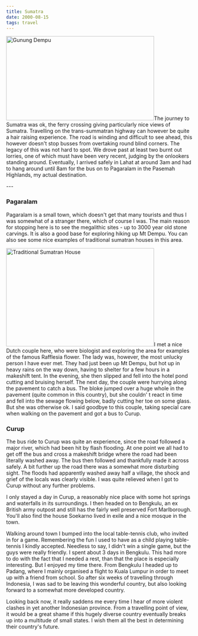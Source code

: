 ```yaml
---
title: Sumatra
date: 2000-08-15
tags: travel
---
```

<p><img alt="Gunung Dempu" src="/assets/images/dempu.jpg" width="400" height="228" />The journey to Sumatra was ok, the ferry crossing giving particularly nice views of Sumatra. Travelling on the trans-summatran highway can however be quite a hair raising experience. The road is winding and difficult to see ahead, this however doesn't stop busses from overtaking round blind corners. The legacy of this was not hard to spot. We drove past at least two burnt out lorries, one of which must have been very recent, judging by the onlookers standing around. Eventually, I arrived safely in Lahat at around 3am and had to hang around until 8am for the bus on to Pagaralam in the Pasemah Highlands, my actual destination.</p>
---

<h3>Pagaralam</h3>
<p>Pagaralam is a small town, which doesn't get that many tourists and thus I was somewhat of a stranger there, which of course I was. The main reason for stopping here is to see the megalithic sites - up to 3000 year old stone carvings. It is also a good base for exploring hiking up Mt Dempu. You can also see some nice examples of traditional sumatran houses in this area.</p>
<p><img alt="Traditional Sumatran House" src="/assets/images/house.jpg" width="400" height="266" /></a>I met a nice Dutch couple here, who were biologist and exploring the area for examples of the famous Rafflesia flower. The lady was, however, the most unlucky person I have ever met. They had just been up Mt Dempu, but hot up in heavy rains on the way down, having to shelter for a few hours in a makeshift tent. In the evening, she then slipped and fell into the hotel pond cutting and bruising herself. The next day, the couple were hurrying along the pavement to catch a bus. The bloke jumped over a huge whole in the pavement (quite common in this country), but she couldn' t react in time and fell into the sewage flowing below, badly cutting her toe on some glass. But she was otherwise ok. I said goodbye to this couple, taking special care when walking on the pavement and got a bus to Curup.</p>
<h3>Curup</h3>
<p>The bus ride to Curup was quite an experience, since the road followed a major river, which had been hit by flash flooding. At one point we all had to get off the bus and cross a makeshift bridge where the road had been literally washed away. The bus then followed and thankfully made it across safely. A bit further up the road there was a somewhat more disturbing sight. The floods had apparently washed away half a village, the shock and grief of the locals was clearly visible. I was quite relieved when I got to Curup without any further problems.</p>
<p>I only stayed a day in Curup, a reasonably nice place with some hot springs and waterfalls in its surroundings. I then headed on to Bengkulu, an ex British army outpost and still has the fairly well preserved Fort Marlborough. You'll also find the house Soekarno lived in exile and a nice mosque in the town.</p>
<p>Walking around town I bumped into the local table-tennis club, who invited in for a game. Remembering the fun I used to have as a child playing table-tennis I kindly accepted. Needless to say, I didn't win a single game, but the guys were really friendly. I spent about 3 days in Bengkulu. This had more to do with the fact that I needed a rest, than that the place is especially interesting. But I enjoyed my time there. From Bengkulu I headed up to Padang, where I mainly organised a flight to Kuala Lumpur in order to meet up with a friend from school. So after six weeks of travelling through Indonesia, I was sad to be leaving this wonderful country, but also looking forward to a somewhat more developed country.</p>
<p>Looking back now, it really saddens me every time I hear of more violent clashes in yet another Indonesian province. From a travelling point of view, it would be a great shame if this hugely diverse country eventually breaks up into a multitude of small states. I wish them all the best in determining their country's future.</p>
